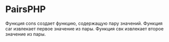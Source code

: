 # PairsPHP

Функция cons создает функцию, содержащую пару значений.
Функция car извлекает первое значение из пары.
Функция свк извлекает второе значение из пары.

